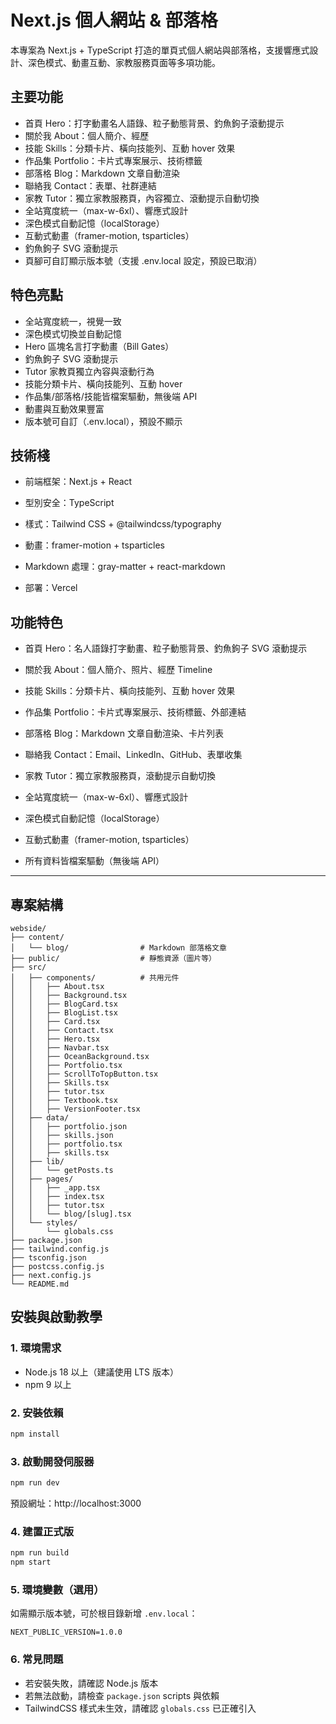 # Next.js 個人網站 & 部落格

本專案為 Next.js + TypeScript 打造的單頁式個人網站與部落格，支援響應式設計、深色模式、動畫互動、家教服務頁面等多項功能。

## 主要功能

- 首頁 Hero：打字動畫名人語錄、粒子動態背景、釣魚鉤子滾動提示
- 關於我 About：個人簡介、經歷
- 技能 Skills：分類卡片、橫向技能列、互動 hover 效果
- 作品集 Portfolio：卡片式專案展示、技術標籤
- 部落格 Blog：Markdown 文章自動渲染
- 聯絡我 Contact：表單、社群連結
- 家教 Tutor：獨立家教服務頁，內容獨立、滾動提示自動切換
- 全站寬度統一（max-w-6xl）、響應式設計
- 深色模式自動記憶（localStorage）
- 互動式動畫（framer-motion, tsparticles）
- 釣魚鉤子 SVG 滾動提示
- 頁腳可自訂顯示版本號（支援 .env.local 設定，預設已取消）

## 特色亮點

- 全站寬度統一，視覺一致
- 深色模式切換並自動記憶
- Hero 區塊名言打字動畫（Bill Gates）
- 釣魚鉤子 SVG 滾動提示
- Tutor 家教頁獨立內容與滾動行為
- 技能分類卡片、橫向技能列、互動 hover
- 作品集/部落格/技能皆檔案驅動，無後端 API
- 動畫與互動效果豐富
- 版本號可自訂（.env.local），預設不顯示

## 技術棧

- 前端框架：Next.js + React

- 型別安全：TypeScript

- 樣式：Tailwind CSS + @tailwindcss/typography

- 動畫：framer-motion + tsparticles

- Markdown 處理：gray-matter + react-markdown

- 部署：Vercel

## 功能特色

- 首頁 Hero：名人語錄打字動畫、粒子動態背景、釣魚鉤子 SVG 滾動提示

- 關於我 About：個人簡介、照片、經歷 Timeline

- 技能 Skills：分類卡片、橫向技能列、互動 hover 效果

- 作品集 Portfolio：卡片式專案展示、技術標籤、外部連結

- 部落格 Blog：Markdown 文章自動渲染、卡片列表

- 聯絡我 Contact：Email、LinkedIn、GitHub、表單收集

- 家教 Tutor：獨立家教服務頁，滾動提示自動切換

- 全站寬度統一（max-w-6xl）、響應式設計

- 深色模式自動記憶（localStorage）

- 互動式動畫（framer-motion, tsparticles）

- 所有資料皆檔案驅動（無後端 API）

---

## 專案結構

```
webside/
├── content/
│   └── blog/                # Markdown 部落格文章
├── public/                  # 靜態資源（圖片等）
├── src/
│   ├── components/          # 共用元件
│   │   ├── About.tsx
│   │   ├── Background.tsx
│   │   ├── BlogCard.tsx
│   │   ├── BlogList.tsx
│   │   ├── Card.tsx
│   │   ├── Contact.tsx
│   │   ├── Hero.tsx
│   │   ├── Navbar.tsx
│   │   ├── OceanBackground.tsx
│   │   ├── Portfolio.tsx
│   │   ├── ScrollToTopButton.tsx
│   │   ├── Skills.tsx
│   │   ├── tutor.tsx
│   │   ├── Textbook.tsx
│   │   ├── VersionFooter.tsx
│   ├── data/
│   │   ├── portfolio.json
│   │   ├── skills.json
│   │   ├── portfolio.tsx
│   │   ├── skills.tsx
│   ├── lib/
│   │   └── getPosts.ts
│   ├── pages/
│   │   ├── _app.tsx
│   │   ├── index.tsx
│   │   ├── tutor.tsx
│   │   └── blog/[slug].tsx
│   └── styles/
│       └── globals.css
├── package.json
├── tailwind.config.js
├── tsconfig.json
├── postcss.config.js
├── next.config.js
└── README.md
```

## 安裝與啟動教學

### 1. 環境需求

- Node.js 18 以上（建議使用 LTS 版本）
- npm 9 以上

### 2. 安裝依賴

```bash
npm install
```

### 3. 啟動開發伺服器

```bash
npm run dev
```

預設網址：http://localhost:3000

### 4. 建置正式版

```bash
npm run build
npm start
```

### 5. 環境變數（選用）

如需顯示版本號，可於根目錄新增 `.env.local`：

```
NEXT_PUBLIC_VERSION=1.0.0
```

### 6. 常見問題

- 若安裝失敗，請確認 Node.js 版本
- 若無法啟動，請檢查 `package.json` scripts 與依賴
- TailwindCSS 樣式未生效，請確認 `globals.css` 已正確引入
